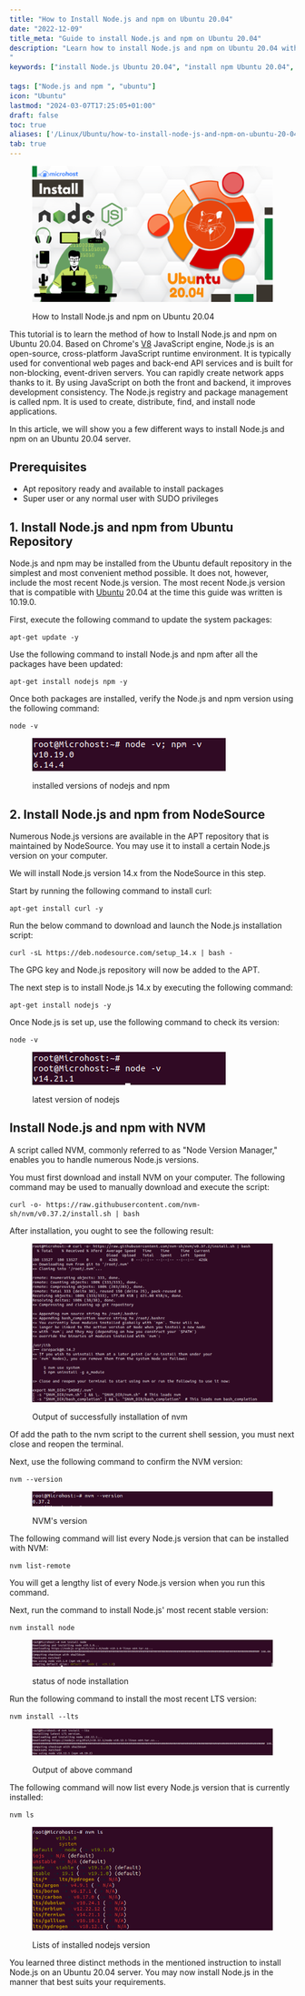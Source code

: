 ```yaml
---
title: "How to Install Node.js and npm on Ubuntu 20.04"
date: "2022-12-09"
title_meta: "Guide to install Node.js and npm on Ubuntu 20.04"
description: "Learn how to install Node.js and npm on Ubuntu 20.04 with this comprehensive guide. Follow these step-by-step instructions to set up Node.js, a JavaScript runtime environment, and npm, a package manager for Node.js, on your Ubuntu 20.04 system for JavaScript development.
"
keywords: ["install Node.js Ubuntu 20.04", "install npm Ubuntu 20.04", "Node.js setup Ubuntu 20.04", "npm setup Ubuntu 20.04", "Ubuntu 20.04 Node.js npm installation guide", "JavaScript runtime Ubuntu", "package manager Ubuntu", "Node.js npm Ubuntu 20.04 instructions"]

tags: ["Node.js and npm ", "ubuntu"]
icon: "Ubuntu"
lastmod: "2024-03-07T17:25:05+01:00"
draft: false
toc: true
aliases: ['/Linux/Ubuntu/how-to-install-node-js-and-npm-on-ubuntu-20-04/']
tab: true
---
```


<figure>

![How to Install Node.js and npm on Ubuntu 20.04](images/How-to-Install-Node.js-and-npm-on-Ubuntu-20.04-1024x576.png)

<figcaption>

How to Install Node.js and npm on Ubuntu 20.04

</figcaption>

</figure>

This tutorial is to learn the method of how to Install Node.js and npm on Ubuntu 20.04. Based on Chrome's [V8](https://v8.dev/) JavaScript engine, Node.js is an open-source, cross-platform JavaScript runtime environment. It is typically used for conventional web pages and back-end API services and is built for non-blocking, event-driven servers. You can rapidly create network apps thanks to it. By using JavaScript on both the front and backend, it improves development consistency. The Node.js registry and package management is called npm. It is used to create, distribute, find, and install node applications.

In this article, we will show you a few different ways to install Node.js and npm on an Ubuntu 20.04 server.

## Prerequisites

- Apt repository ready and available to install packages
- Super user or any normal user with SUDO privileges

## 1\. Install Node.js and npm from Ubuntu Repository

Node.js and npm may be installed from the Ubuntu default repository in the simplest and most convenient method possible. It does not, however, include the most recent Node.js version. The most recent Node.js version that is compatible with [Ubuntu](https://utho.com/docs/tutorial/how-to-install-webmin-on-ubuntu-20-04/) 20.04 at the time this guide was written is 10.19.0.

First, execute the following command to update the system packages:

```
apt-get update -y
```
Use the following command to install Node.js and npm after all the packages have been updated:

```
apt-get install nodejs npm -y
```
Once both packages are installed, verify the Node.js and npm version using the following command:

```
node -v
```
<figure>

![Version of installed nodejs and npm](images/image-536.png)

<figcaption>

installed versions of nodejs and npm

</figcaption>

</figure>

## 2\. Install Node.js and npm from NodeSource

Numerous Node.js versions are available in the APT repository that is maintained by NodeSource. You may use it to install a certain Node.js version on your computer.

We will install Node.js version 14.x from the NodeSource in this step.

Start by running the following command to install curl:

```
apt-get install curl -y
```
Run the below command to download and launch the Node.js installation script:

```
curl -sL https://deb.nodesource.com/setup_14.x | bash -
```
The GPG key and Node.js repository will now be added to the APT.

The next step is to install Node.js 14.x by executing the following command:

```
apt-get install nodejs -y
```
Once Node.js is set up, use the following command to check its version:

```
node -v
```
<figure>

![latest version of nodejs](images/image-537.png)

<figcaption>

latest version of nodejs

</figcaption>

</figure>

## Install Node.js and npm with NVM

A script called NVM, commonly referred to as "Node Version Manager," enables you to handle numerous Node.js versions.

You must first download and install NVM on your computer. The following command may be used to manually download and execute the script:

```
curl -o- https://raw.githubusercontent.com/nvm-sh/nvm/v0.37.2/install.sh | bash
```

After installation, you ought to see the following result:

<figure>

![](images/image-538.png)

<figcaption>

Output of successfully installation of nvm

</figcaption>

</figure>

Of add the path to the nvm script to the current shell session, you must next close and reopen the terminal.

Next, use the following command to confirm the NVM version:

```
nvm --version
```

<figure>

![](images/image-540.png)

<figcaption>

NVM's version

</figcaption>

</figure>

The following command will list every Node.js version that can be installed with NVM:

```
nvm list-remote
```

You will get a lengthy list of every Node.js version when you run this command.

Next, run the command to install Node.js' most recent stable version:

```
nvm install node
```

<figure>

![status of node installation](images/image-541-1024x115.png)

<figcaption>

status of node installation

</figcaption>

</figure>

Run the following command to install the most recent LTS version:

```
nvm install --lts
```

<figure>

![Output of above command](images/image-543-1024x114.png)

<figcaption>

Output of above command

</figcaption>

</figure>

The following command will now list every Node.js version that is currently installed:

```
nvm ls
```

<figure>

![Lists of installed nodejs version](images/image-542.png)

<figcaption>

Lists of installed nodejs version

</figcaption>

</figure>

You learned three distinct methods in the mentioned instruction to install Node.js on an Ubuntu 20.04 server. You may now install Node.js in the manner that best suits your requirements.
